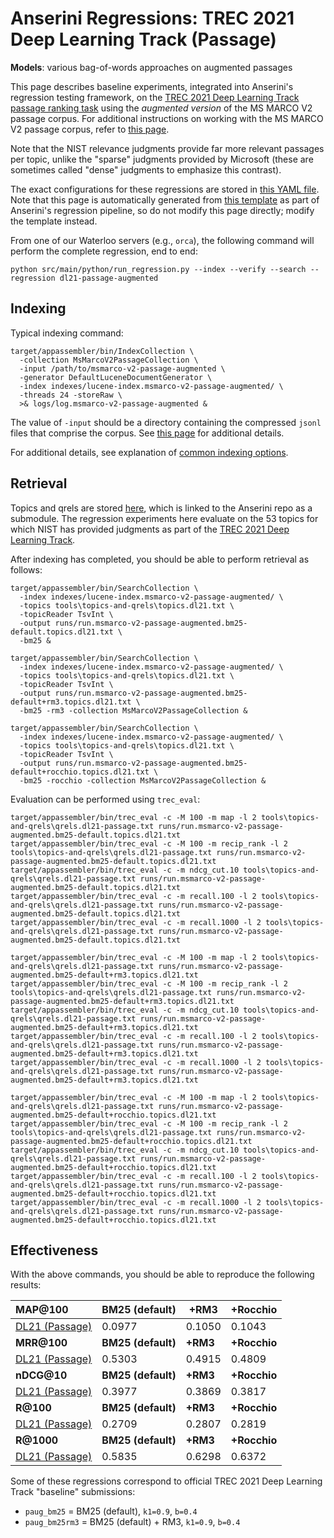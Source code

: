 # Anserini Regressions: TREC 2021 Deep Learning Track (Passage)

**Models**: various bag-of-words approaches on augmented passages

This page describes baseline experiments, integrated into Anserini's regression testing framework, on the [TREC 2021 Deep Learning Track passage ranking task](https://trec.nist.gov/data/deep2021.html) using the _augmented version_ of the MS MARCO V2 passage corpus.
For additional instructions on working with the MS MARCO V2 passage corpus, refer to [this page](../../docs/experiments-msmarco-v2.md).

Note that the NIST relevance judgments provide far more relevant passages per topic, unlike the "sparse" judgments provided by Microsoft (these are sometimes called "dense" judgments to emphasize this contrast).

The exact configurations for these regressions are stored in [this YAML file](../../src/main/resources/regression/dl21-passage-augmented.yaml).
Note that this page is automatically generated from [this template](../../src/main/resources/docgen/templates/dl21-passage-augmented.template) as part of Anserini's regression pipeline, so do not modify this page directly; modify the template instead.

From one of our Waterloo servers (e.g., `orca`), the following command will perform the complete regression, end to end:

```
python src/main/python/run_regression.py --index --verify --search --regression dl21-passage-augmented
```

## Indexing

Typical indexing command:

```
target/appassembler/bin/IndexCollection \
  -collection MsMarcoV2PassageCollection \
  -input /path/to/msmarco-v2-passage-augmented \
  -generator DefaultLuceneDocumentGenerator \
  -index indexes/lucene-index.msmarco-v2-passage-augmented/ \
  -threads 24 -storeRaw \
  >& logs/log.msmarco-v2-passage-augmented &
```

The value of `-input` should be a directory containing the compressed `jsonl` files that comprise the corpus.
See [this page](../../docs/experiments-msmarco-v2.md) for additional details.

For additional details, see explanation of [common indexing options](../../docs/common-indexing-options.md).

## Retrieval

Topics and qrels are stored [here](https://github.com/castorini/anserini-tools/tree/master/topics-and-qrels), which is linked to the Anserini repo as a submodule.
The regression experiments here evaluate on the 53 topics for which NIST has provided judgments as part of the [TREC 2021 Deep Learning Track](https://trec.nist.gov/data/deep2021.html).

After indexing has completed, you should be able to perform retrieval as follows:

```
target/appassembler/bin/SearchCollection \
  -index indexes/lucene-index.msmarco-v2-passage-augmented/ \
  -topics tools\topics-and-qrels\topics.dl21.txt \
  -topicReader TsvInt \
  -output runs/run.msmarco-v2-passage-augmented.bm25-default.topics.dl21.txt \
  -bm25 &

target/appassembler/bin/SearchCollection \
  -index indexes/lucene-index.msmarco-v2-passage-augmented/ \
  -topics tools\topics-and-qrels\topics.dl21.txt \
  -topicReader TsvInt \
  -output runs/run.msmarco-v2-passage-augmented.bm25-default+rm3.topics.dl21.txt \
  -bm25 -rm3 -collection MsMarcoV2PassageCollection &

target/appassembler/bin/SearchCollection \
  -index indexes/lucene-index.msmarco-v2-passage-augmented/ \
  -topics tools\topics-and-qrels\topics.dl21.txt \
  -topicReader TsvInt \
  -output runs/run.msmarco-v2-passage-augmented.bm25-default+rocchio.topics.dl21.txt \
  -bm25 -rocchio -collection MsMarcoV2PassageCollection &
```

Evaluation can be performed using `trec_eval`:

```
target/appassembler/bin/trec_eval -c -M 100 -m map -l 2 tools\topics-and-qrels\qrels.dl21-passage.txt runs/run.msmarco-v2-passage-augmented.bm25-default.topics.dl21.txt
target/appassembler/bin/trec_eval -c -M 100 -m recip_rank -l 2 tools\topics-and-qrels\qrels.dl21-passage.txt runs/run.msmarco-v2-passage-augmented.bm25-default.topics.dl21.txt
target/appassembler/bin/trec_eval -c -m ndcg_cut.10 tools\topics-and-qrels\qrels.dl21-passage.txt runs/run.msmarco-v2-passage-augmented.bm25-default.topics.dl21.txt
target/appassembler/bin/trec_eval -c -m recall.100 -l 2 tools\topics-and-qrels\qrels.dl21-passage.txt runs/run.msmarco-v2-passage-augmented.bm25-default.topics.dl21.txt
target/appassembler/bin/trec_eval -c -m recall.1000 -l 2 tools\topics-and-qrels\qrels.dl21-passage.txt runs/run.msmarco-v2-passage-augmented.bm25-default.topics.dl21.txt

target/appassembler/bin/trec_eval -c -M 100 -m map -l 2 tools\topics-and-qrels\qrels.dl21-passage.txt runs/run.msmarco-v2-passage-augmented.bm25-default+rm3.topics.dl21.txt
target/appassembler/bin/trec_eval -c -M 100 -m recip_rank -l 2 tools\topics-and-qrels\qrels.dl21-passage.txt runs/run.msmarco-v2-passage-augmented.bm25-default+rm3.topics.dl21.txt
target/appassembler/bin/trec_eval -c -m ndcg_cut.10 tools\topics-and-qrels\qrels.dl21-passage.txt runs/run.msmarco-v2-passage-augmented.bm25-default+rm3.topics.dl21.txt
target/appassembler/bin/trec_eval -c -m recall.100 -l 2 tools\topics-and-qrels\qrels.dl21-passage.txt runs/run.msmarco-v2-passage-augmented.bm25-default+rm3.topics.dl21.txt
target/appassembler/bin/trec_eval -c -m recall.1000 -l 2 tools\topics-and-qrels\qrels.dl21-passage.txt runs/run.msmarco-v2-passage-augmented.bm25-default+rm3.topics.dl21.txt

target/appassembler/bin/trec_eval -c -M 100 -m map -l 2 tools\topics-and-qrels\qrels.dl21-passage.txt runs/run.msmarco-v2-passage-augmented.bm25-default+rocchio.topics.dl21.txt
target/appassembler/bin/trec_eval -c -M 100 -m recip_rank -l 2 tools\topics-and-qrels\qrels.dl21-passage.txt runs/run.msmarco-v2-passage-augmented.bm25-default+rocchio.topics.dl21.txt
target/appassembler/bin/trec_eval -c -m ndcg_cut.10 tools\topics-and-qrels\qrels.dl21-passage.txt runs/run.msmarco-v2-passage-augmented.bm25-default+rocchio.topics.dl21.txt
target/appassembler/bin/trec_eval -c -m recall.100 -l 2 tools\topics-and-qrels\qrels.dl21-passage.txt runs/run.msmarco-v2-passage-augmented.bm25-default+rocchio.topics.dl21.txt
target/appassembler/bin/trec_eval -c -m recall.1000 -l 2 tools\topics-and-qrels\qrels.dl21-passage.txt runs/run.msmarco-v2-passage-augmented.bm25-default+rocchio.topics.dl21.txt
```

## Effectiveness

With the above commands, you should be able to reproduce the following results:

| **MAP@100**                                                                                                  | **BM25 (default)**| **+RM3**  | **+Rocchio**|
|:-------------------------------------------------------------------------------------------------------------|-----------|-----------|-----------|
| [DL21 (Passage)](https://microsoft.github.io/msmarco/TREC-Deep-Learning)                                     | 0.0977    | 0.1050    | 0.1043    |
| **MRR@100**                                                                                                  | **BM25 (default)**| **+RM3**  | **+Rocchio**|
| [DL21 (Passage)](https://microsoft.github.io/msmarco/TREC-Deep-Learning)                                     | 0.5303    | 0.4915    | 0.4809    |
| **nDCG@10**                                                                                                  | **BM25 (default)**| **+RM3**  | **+Rocchio**|
| [DL21 (Passage)](https://microsoft.github.io/msmarco/TREC-Deep-Learning)                                     | 0.3977    | 0.3869    | 0.3817    |
| **R@100**                                                                                                    | **BM25 (default)**| **+RM3**  | **+Rocchio**|
| [DL21 (Passage)](https://microsoft.github.io/msmarco/TREC-Deep-Learning)                                     | 0.2709    | 0.2807    | 0.2819    |
| **R@1000**                                                                                                   | **BM25 (default)**| **+RM3**  | **+Rocchio**|
| [DL21 (Passage)](https://microsoft.github.io/msmarco/TREC-Deep-Learning)                                     | 0.5835    | 0.6298    | 0.6372    |

Some of these regressions correspond to official TREC 2021 Deep Learning Track "baseline" submissions:

+ `paug_bm25` = BM25 (default), `k1=0.9`, `b=0.4`
+ `paug_bm25rm3` = BM25 (default) + RM3, `k1=0.9`, `b=0.4`
